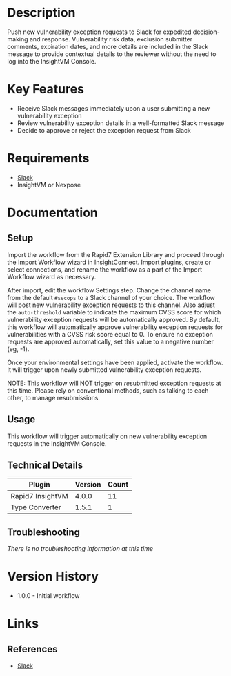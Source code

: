 # Description

Push new vulnerability exception requests to Slack for expedited decision-making and response. Vulnerability risk data, exclusion submitter comments, expiration dates, and more details are included in the Slack message to provide contextual details to the reviewer without the need to log into the InsightVM Console.

# Key Features

* Receive Slack messages immediately upon a user submitting a new vulnerability exception
* Review vulnerability exception details in a well-formatted Slack message
* Decide to approve or reject the exception request from Slack

# Requirements

* [Slack](https://insightconnect.help.rapid7.com/docs/configure-slack-for-chatops)
* InsightVM or Nexpose

# Documentation

## Setup

Import the workflow from the Rapid7 Extension Library and proceed through the Import Workflow wizard in InsightConnect. Import plugins, create or select connections, and rename the workflow as a part of the Import Workflow wizard as necessary.

After import, edit the workflow Settings step. Change the channel name from the default `#secops` to a Slack channel of your choice. The workflow will post new vulnerability exception requests to this channel. Also adjust the `auto-threshold` variable to indicate the maximum CVSS score for which vulnerability exception requests will be automatically approved. By default, this workflow will automatically approve vulnerability exception requests for vulnerabilities with a CVSS risk score equal to 0. To ensure no exception requests are approved automatically, set this value to a negative number (eg, -1). 

Once your environmental settings have been applied, activate the workflow. It will trigger upon newly submitted vulnerability exception requests.

NOTE: This workflow will NOT trigger on *re*submitted exception requests at this time. Please rely on conventional methods, such as talking to each other, to manage resubmissions.

## Usage

This workflow will trigger automatically on new vulnerability exception requests in the InsightVM Console.

## Technical Details


|Plugin|Version|Count|
|----|----|--------|
|Rapid7 InsightVM|4.0.0|11|
|Type Converter|1.5.1|1|

## Troubleshooting

_There is no troubleshooting information at this time_

# Version History

* 1.0.0 - Initial workflow

# Links

## References

* [Slack](https://slack.com/)
